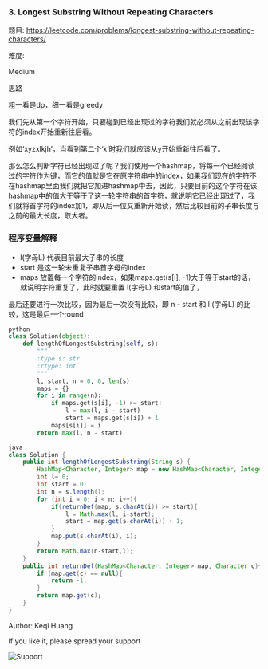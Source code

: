 ### 3. Longest Substring Without Repeating Characters


题目:
<https://leetcode.com/problems/longest-substring-without-repeating-characters/>


难度:

Medium



思路

粗一看是dp，细一看是greedy

我们先从第一个字符开始，只要碰到已经出现过的字符我们就必须从之前出现该字符的index开始重新往后看。

例如‘xyzxlkjh’，当看到第二个‘x’时我们就应该从y开始重新往后看了。

那么怎么判断字符已经出现过了呢？我们使用一个hashmap，将每一个已经阅读过的字符作为键，而它的值就是它在原字符串中的index，如果我们现在的字符不在hashmap里面我们就把它加进hashmap中去，因此，只要目前的这个字符在该hashmap中的值大于等于了这一轮字符串的首字符，就说明它已经出现过了，我们就将首字符的index加1，即从后一位又重新开始读，然后比较目前的子串长度与之前的最大长度，取大者。

### 程序变量解释

- l(字母L) 代表目前最大子串的长度
- start 是这一轮未重复子串首字母的index
- maps 放置每一个字符的index，如果maps.get(s[i], -1)大于等于start的话，就说明字符重复了，此时就要重置 l(字母L)  和start的值了，


最后还要进行一次比较，因为最后一次没有比较，即 n - start 和 l (字母L) 的比较，这是最后一个round



```python
python
class Solution(object):
    def lengthOfLongestSubstring(self, s):
        """
        :type s: str
        :rtype: int
        """
        l, start, n = 0, 0, len(s)
        maps = {}
        for i in range(n):
            if maps.get(s[i], -1) >= start:
                l = max(l, i - start)
                start = maps.get(s[i]) + 1
            maps[s[i]] = i
        return max(l, n - start)
```

```java
java
class Solution {
    public int lengthOfLongestSubstring(String s) {
        HashMap<Character, Integer> map = new HashMap<Character, Integer>();
        int l= 0;
        int start = 0;
        int n = s.length();
        for (int i = 0; i < n; i++){
            if(returnDef(map, s.charAt(i)) >= start){
                l = Math.max(l, i-start);
                start = map.get(s.charAt(i)) + 1;
            }
            map.put(s.charAt(i), i);
        }
        return Math.max(n-start,l);
    }
    public int returnDef(HashMap<Character, Integer> map, Character c){
        if (map.get(c) == null){
            return -1;
        }
        return map.get(c);
    }
}
```



Author: Keqi Huang

If you like it, please spread your support

![Support](https://github.com/Lisanaaa/myTODOs/blob/master/WechatIMG17.jpeg)
